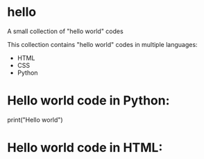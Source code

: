 # hello
A small collection of "hello world" codes

This collection contains "hello world" codes in multiple languages:
- HTML
- CSS
- Python

# Hello world code in Python:
print("Hello world")
# Hello world code in HTML:

